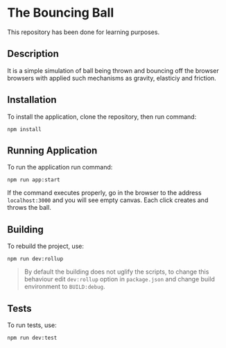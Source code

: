 # The Bouncing Ball

This repository has been done for learning purposes.

## Description

It is a simple simulation of ball being thrown and bouncing off the browser browsers with applied such mechanisms as gravity, elasticiy and friction.

## Installation

To install the application, clone the repository, then run command:

    npm install

## Running Application

To run the application run command:

    npm run app:start

If the command executes properly, go in the browser to the address `localhost:3000` and you will see empty canvas. Each click creates and throws the ball.

## Building

To rebuild the project, use:

    npm run dev:rollup

> By default the building does not uglify the scripts, to change this behaviour edit `dev:rollup` option in `package.json` and change build environment to `BUILD:debug`.

## Tests

To run tests, use:

    npm run dev:test
